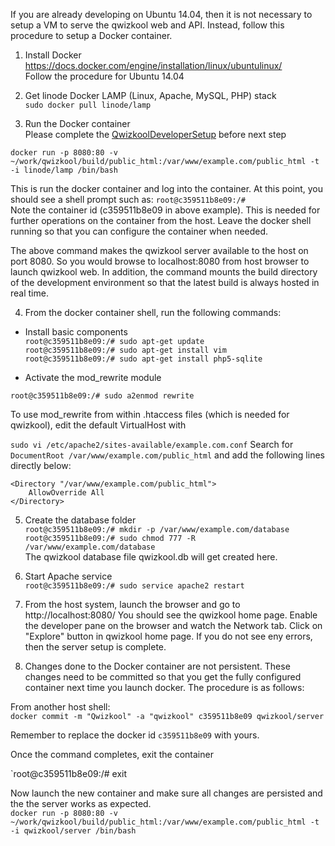 If you are already developing on Ubuntu 14.04, then it is not necessary to setup a VM to serve the qwizkool web and API. Instead, follow this
procedure to setup a Docker container.  

1. Install Docker  
https://docs.docker.com/engine/installation/linux/ubuntulinux/  
Follow the procedure for Ubuntu 14.04  

2. Get linode Docker LAMP (Linux, Apache, MySQL, PHP) stack  
`sudo docker pull linode/lamp`

3. Run the Docker container  
Please complete the [QwizkoolDeveloperSetup](QwizkoolDeveloperSetup.md) before next step  

`docker run -p 8080:80 -v ~/work/qwizkool/build/public_html:/var/www/example.com/public_html -t -i linode/lamp /bin/bash`  

This is run the docker container and log into the container. At this point, you should see a shell prompt such as:
`root@c359511b8e09:/#`  
Note the container id (c359511b8e09 in above example). This is needed for further
operations on the container from the host. Leave the docker shell running so that
you can configure the container when needed.  

The above command makes the qwizkool server available to the host on port 8080. So you would browse to localhost:8080 from host
browser to launch qwizkool web. In addition, the command mounts the build directory of the development environment so that the latest
build is always hosted in real time.  

4. From the docker container shell, run the following commands:  

* Install basic components  
`root@c359511b8e09:/# sudo apt-get update`  
`root@c359511b8e09:/# sudo apt-get install vim`  
`root@c359511b8e09:/# sudo apt-get install php5-sqlite`  

* Activate the mod_rewrite module  

`root@c359511b8e09:/# sudo a2enmod rewrite`  

To use mod_rewrite from within .htaccess files (which is needed for qwizkool), edit the default VirtualHost with  

`sudo vi /etc/apache2/sites-available/example.com.conf`
Search for `DocumentRoot /var/www/example.com/public_html` and add the following lines directly below:  

```
<Directory "/var/www/example.com/public_html">
    AllowOverride All
</Directory>
```
5. Create the database folder  
`root@c359511b8e09:/# mkdir -p /var/www/example.com/database`  
`root@c359511b8e09:/# sudo chmod 777 -R /var/www/example.com/database`  
The qwizkool database file qwizkool.db will get created here.  

6. Start Apache service  
`root@c359511b8e09:/# sudo service apache2 restart`

7. From the host system, launch the browser and go to http://localhost:8080/
You should see the qwizkool home page. Enable the developer pane on the browser and watch the Network tab. 
Click on "Explore" button in qwizkool home page. If you do not see eny errors, then the server setup is complete.  

8. Changes done to the Docker container are not persistent. These changes need to be committed so that you get the fully configured
container next time you launch docker. The procedure is as follows:  

From another host shell:  
`docker commit -m "Qwizkool" -a "qwizkool" c359511b8e09 qwizkool/server`  

Remember to replace the docker id `c359511b8e09` with yours.  

Once the command completes, exit the container  

`root@c359511b8e09:/# exit  

Now launch the new container and make sure all changes are persisted and the the server works as expected.  
`docker run -p 8080:80 -v ~/work/qwizkool/build/public_html:/var/www/example.com/public_html -t -i qwizkool/server /bin/bash`  



